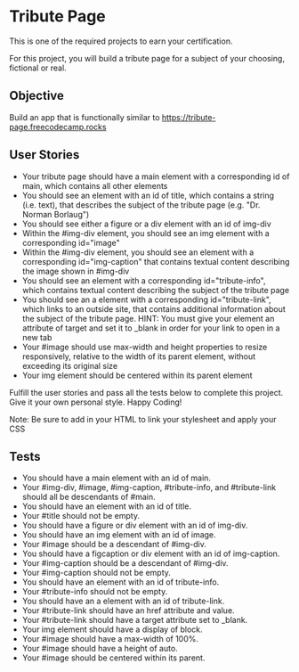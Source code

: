 # Tribute Page

This is one of the required projects to earn your certification.

For this project, you will build a tribute page for a subject of your choosing, fictional or real.

## Objective

Build an app that is functionally similar to https://tribute-page.freecodecamp.rocks

## User Stories

- Your tribute page should have a main element with a corresponding id of main, which contains all other elements
- You should see an element with an id of title, which contains a string (i.e. text), that describes the subject of the tribute page (e.g. "Dr. Norman Borlaug")
- You should see either a figure or a div element with an id of img-div
- Within the #img-div element, you should see an img element with a corresponding id="image"
- Within the #img-div element, you should see an element with a corresponding id="img-caption" that contains textual content describing the image shown in #img-div
- You should see an element with a corresponding id="tribute-info", which contains textual content describing the subject of the tribute page
- You should see an a element with a corresponding id="tribute-link", which links to an outside site, that contains additional information about the subject of the tribute page. HINT: You must give your element an attribute of target and set it to _blank in order for your link to open in a new tab
- Your #image should use max-width and height properties to resize responsively, relative to the width of its parent element, without exceeding its original size
- Your img element should be centered within its parent element

Fulfill the user stories and pass all the tests below to complete this project. Give it your own personal style. Happy Coding!

Note: Be sure to add <link rel="stylesheet" href="styles.css"> in your HTML to link your stylesheet and apply your CSS

## Tests

- You should have a main element with an id of main.
- Your #img-div, #image, #img-caption, #tribute-info, and #tribute-link should all be descendants of #main.
- You should have an element with an id of title.
- Your #title should not be empty.
- You should have a figure or div element with an id of img-div.
- You should have an img element with an id of image.
- Your #image should be a descendant of #img-div.
- You should have a figcaption or div element with an id of img-caption.
- Your #img-caption should be a descendant of #img-div.
- Your #img-caption should not be empty.
- You should have an element with an id of tribute-info.
- Your #tribute-info should not be empty.
- You should have an a element with an id of tribute-link.
- Your #tribute-link should have an href attribute and value.
- Your #tribute-link should have a target attribute set to _blank.
- Your img element should have a display of block.
- Your #image should have a max-width of 100%.
- Your #image should have a height of auto.
- Your #image should be centered within its parent.
